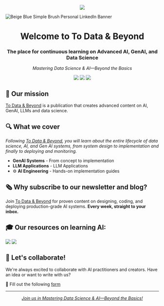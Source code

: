 <p align="center"><img src="[https://github.com/DecodingML/.github/blob/main/media/banner.jpg?raw=true](https://github.com/user-attachments/assets/053891c6-f117-47ba-a81b-c916b657fe6f)"></p>

![Beige   Blue Simple Brush Personal LinkedIn Banner](https://github.com/user-attachments/assets/32a84f5b-76e0-4914-a7ce-f0ab481d3e09)


<div align="center">
  <h1>Welcome to To Data & Beyond</h1>
  <h3>The place for continuous learning on Advanced AI, GenAI, and Data Science</h3>
  <p><i>Mastering Data Science & AI—Beyond the Basics</i></p>
</div>

<div align="center">
  
[![](https://img.shields.io/static/v1?label&logo=substack&message=Newsletter&style=for-the-badge&color=black)](https://youssefh.substack.com/)
[![](https://img.shields.io/static/v1?label&logo=substack&message=Blog&style=for-the-badge&color=black)](https://youssefh.substack.com/)
[![](https://img.shields.io/static/v1?label&logo=linkedin&message=linkedin&style=for-the-badge&color=black)](https://www.linkedin.com/company/to-data-beyond)

</div>

## 🎯 Our mission

[To Data & Beyond](https://youssefh.substack.com/) is a publication that creates advanced content on AI, GenAI, LLMs and data science.

## 🔍 What we cover

*Following [To Data & Beyond](https://youssefh.substack.com/), you will learn about the entire lifecycle of data science, AI, and Gen AI systems, from system design to implementation and finally to deploying and monitoring.*

- **GenAI Systems** - From concept to implementation
- **LLM Applications** - LLM Applications  
- ⚙️ **AI Engineering** - Hands-on implementation guides

## 🗞️ Why subscribe to our newsletter and blog?

Join [To Data & Beyond](https://youssefh.substack.com/) for proven content on designing, coding, and deploying production-grade AI systems. **Every week, straight to your inbox.**


## 🎓 Our resources on learning AI:

[![](https://img.shields.io/static/v1?label&logo=substack&message=Free%20Courses&style=for-the-badge&color=black)](https://decodingml.substack.com/p/master-production-ai-with-our-end)
[![](https://img.shields.io/static/v1?label&logo=substack&message=Perks&style=for-the-badge&color=black)](https://decodingml.substack.com/p/perks-exclusive-discounts-on-our)


## 🤝 Let's collaborate!

We're always excited to collaborate with AI practitioners and creators. Have an idea or want to write with us?

📧 Fill out the following [form](https://docs.google.com/forms/d/e/1FAIpQLScwBnlnXqhLB9NvY1wZaLeI41Z6GC5Pyx5lbG9wMz267_4LnQ/viewform?usp=sf_link)

---

<div align="center">
  <i><a href="https://decodingml.substack.com/">Join us in Mastering Data Science & AI—Beyond the Basics!</a></i>
</div>
